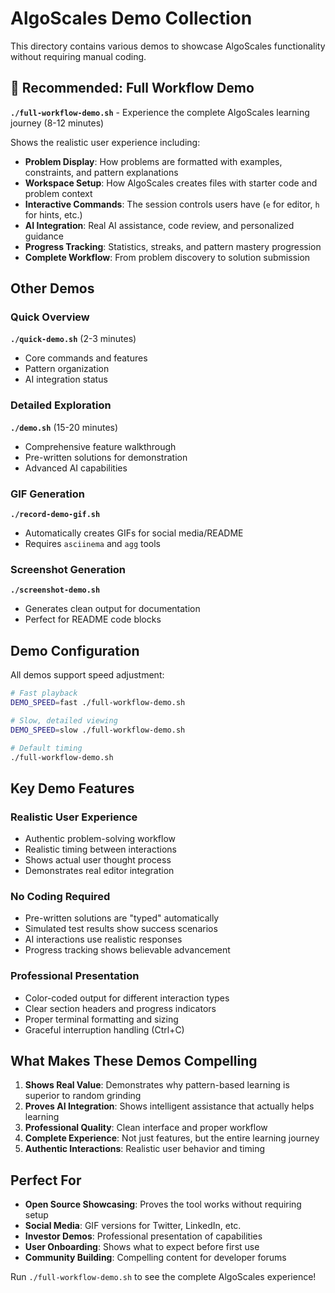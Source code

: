 # AlgoScales Demo Collection

This directory contains various demos to showcase AlgoScales functionality without requiring manual coding.

## 🌟 Recommended: Full Workflow Demo

**`./full-workflow-demo.sh`** - Experience the complete AlgoScales learning journey (8-12 minutes)

Shows the realistic user experience including:
- **Problem Display**: How problems are formatted with examples, constraints, and pattern explanations
- **Workspace Setup**: How AlgoScales creates files with starter code and problem context
- **Interactive Commands**: The session controls users have (`e` for editor, `h` for hints, etc.)
- **AI Integration**: Real AI assistance, code review, and personalized guidance
- **Progress Tracking**: Statistics, streaks, and pattern mastery progression
- **Complete Workflow**: From problem discovery to solution submission

## Other Demos

### Quick Overview
**`./quick-demo.sh`** (2-3 minutes)
- Core commands and features
- Pattern organization
- AI integration status

### Detailed Exploration  
**`./demo.sh`** (15-20 minutes)
- Comprehensive feature walkthrough
- Pre-written solutions for demonstration
- Advanced AI capabilities

### GIF Generation
**`./record-demo-gif.sh`**
- Automatically creates GIFs for social media/README
- Requires `asciinema` and `agg` tools

### Screenshot Generation
**`./screenshot-demo.sh`**
- Generates clean output for documentation
- Perfect for README code blocks

## Demo Configuration

All demos support speed adjustment:

```bash
# Fast playback
DEMO_SPEED=fast ./full-workflow-demo.sh

# Slow, detailed viewing
DEMO_SPEED=slow ./full-workflow-demo.sh

# Default timing
./full-workflow-demo.sh
```

## Key Demo Features

### Realistic User Experience
- Authentic problem-solving workflow
- Realistic timing between interactions
- Shows actual user thought process
- Demonstrates real editor integration

### No Coding Required
- Pre-written solutions are "typed" automatically
- Simulated test results show success scenarios
- AI interactions use realistic responses
- Progress tracking shows believable advancement

### Professional Presentation
- Color-coded output for different interaction types
- Clear section headers and progress indicators
- Proper terminal formatting and sizing
- Graceful interruption handling (Ctrl+C)

## What Makes These Demos Compelling

1. **Shows Real Value**: Demonstrates why pattern-based learning is superior to random grinding
2. **Proves AI Integration**: Shows intelligent assistance that actually helps learning
3. **Professional Quality**: Clean interface and proper workflow
4. **Complete Experience**: Not just features, but the entire learning journey
5. **Authentic Interactions**: Realistic user behavior and timing

## Perfect For

- **Open Source Showcasing**: Proves the tool works without requiring setup
- **Social Media**: GIF versions for Twitter, LinkedIn, etc.
- **Investor Demos**: Professional presentation of capabilities
- **User Onboarding**: Shows what to expect before first use
- **Community Building**: Compelling content for developer forums

Run `./full-workflow-demo.sh` to see the complete AlgoScales experience!